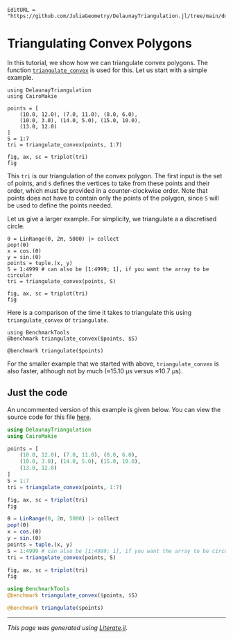 ```@meta
EditURL = "https://github.com/JuliaGeometry/DelaunayTriangulation.jl/tree/main/docs/src/literate_tutorials/convex.jl"
```

# Triangulating Convex Polygons

In this tutorial, we show how we can triangulate convex
polygons. The function [`triangulate_convex`](@ref) is used for this.
Let us start with a simple example.

````@example convex
using DelaunayTriangulation
using CairoMakie

points = [
    (10.0, 12.0), (7.0, 11.0), (8.0, 6.0),
    (10.0, 3.0), (14.0, 5.0), (15.0, 10.0),
    (13.0, 12.0)
]
S = 1:7
tri = triangulate_convex(points, 1:7)
````

````@example convex
fig, ax, sc = triplot(tri)
fig
````

This `tri` is our triangulation of the convex polygon.
The first input is the set of points, and `S` defines
the vertices to take from these points and their order,
which must be provided in a counter-clockwise order.
Note that points does not have to contain only the points
of the polygon, since `S` will be used to define the points
needed.

Let us give a larger example. For simplicity, we triangulate a
a discretised circle.

````@example convex
θ = LinRange(0, 2π, 5000) |> collect
pop!(θ)
x = cos.(θ)
y = sin.(θ)
points = tuple.(x, y)
S = 1:4999 # can also be [1:4999; 1], if you want the array to be circular
tri = triangulate_convex(points, S)
````

````@example convex
fig, ax, sc = triplot(tri)
fig
````

Here is a comparison of the time it takes to triangulate this
using `triangulate_convex` or `triangulate`.

````@example convex
using BenchmarkTools
@benchmark triangulate_convex($points, $S)
````

````@example convex
@benchmark triangulate($points)
````

For the smaller example that we started with above, `triangulate_convex` is also
faster, although not by much (≈15.10 μs versus ≈10.7 μs).
## Just the code
An uncommented version of this example is given below.
You can view the source code for this file [here](https://github.com/JuliaGeometry/DelaunayTriangulation.jl/tree/main/docs/src/literate_tutorials/convex.jl).

```julia
using DelaunayTriangulation
using CairoMakie

points = [
    (10.0, 12.0), (7.0, 11.0), (8.0, 6.0),
    (10.0, 3.0), (14.0, 5.0), (15.0, 10.0),
    (13.0, 12.0)
]
S = 1:7
tri = triangulate_convex(points, 1:7)

fig, ax, sc = triplot(tri)
fig

θ = LinRange(0, 2π, 5000) |> collect
pop!(θ)
x = cos.(θ)
y = sin.(θ)
points = tuple.(x, y)
S = 1:4999 # can also be [1:4999; 1], if you want the array to be circular
tri = triangulate_convex(points, S)

fig, ax, sc = triplot(tri)
fig

using BenchmarkTools
@benchmark triangulate_convex($points, $S)

@benchmark triangulate($points)
```

---

*This page was generated using [Literate.jl](https://github.com/fredrikekre/Literate.jl).*

